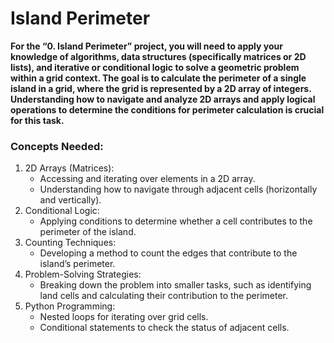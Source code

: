 # Island Perimeter

**For the “0. Island Perimeter” project, you will need to apply your knowledge of algorithms, data structures (specifically matrices or 2D lists), and iterative or conditional logic to solve a geometric problem within a grid context. The goal is to calculate the perimeter of a single island in a grid, where the grid is represented by a 2D array of integers. Understanding how to navigate and analyze 2D arrays and apply logical operations to determine the conditions for perimeter calculation is crucial for this task.**

### Concepts Needed:
1. 2D Arrays (Matrices):
	- Accessing and iterating over elements in a 2D array.
	- Understanding how to navigate through adjacent cells (horizontally and vertically).
2. Conditional Logic:
	- Applying conditions to determine whether a cell contributes to the perimeter of the island.
3. Counting Techniques:
	- Developing a method to count the edges that contribute to the island’s perimeter.
4. Problem-Solving Strategies:
	- Breaking down the problem into smaller tasks, such as identifying land cells and calculating their contribution to the perimeter.
5. Python Programming:
	- Nested loops for iterating over grid cells.
	- Conditional statements to check the status of adjacent cells.

